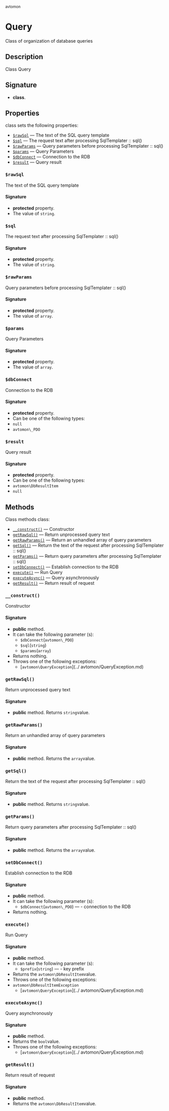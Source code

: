 <small> avtomon </small>

Query
=====

Class of organization of database queries

Description
-----------

Class Query

Signature
---------

- **class**.

Properties
----------

class sets the following properties:

  - [`$rawSql`](#$rawSql) &mdash; The text of the SQL query template
  - [`$sql`](#$sql) &mdash; The request text after processing SqlTemplater :: sql()
  - [`$rawParams`](#$rawParams) &mdash; Query parameters before processing SqlTemplater :: sql()
  - [`$params`](#$params) &mdash; Query Parameters
  - [`$dbConnect`](#$dbConnect) &mdash; Connection to the RDB
  - [`$result`](#$result) &mdash; Query result

### `$rawSql`<a name="rawSql"> </a>

The text of the SQL query template

#### Signature

- **protected** property.
- The value of `string`.

### `$sql`<a name="sql"> </a>

The request text after processing SqlTemplater :: sql()

#### Signature

- **protected** property.
- The value of `string`.

### `$rawParams`<a name="rawParams"> </a>

Query parameters before processing SqlTemplater :: sql()

#### Signature

- **protected** property.
- The value of `array`.

### `$params`<a name="params"> </a>

Query Parameters

#### Signature

- **protected** property.
- The value of `array`.

### `$dbConnect`<a name="dbConnect"> </a>

Connection to the RDB

#### Signature

- **protected** property.
- Can be one of the following types:
- `null`
- `avtomon\_PDO`

### `$result`<a name="result"> </a>

Query result

#### Signature

- **protected** property.
- Can be one of the following types:
- `avtomon\DbResultItem`
- `null`

Methods
-------

Class methods class:

  - [`__construct()`](#__construct) &mdash; Constructor
  - [`getRawSql()`](#getRawSql) &mdash; Return unprocessed query text
  - [`getRawParams()`](#getRawParams) &mdash; Return an unhandled array of query parameters
  - [`getSql()`](#getSql) &mdash; Return the text of the request after processing SqlTemplater :: sql()
  - [`getParams()`](#getParams) &mdash; Return query parameters after processing SqlTemplater :: sql()
  - [`setDbConnect()`](#setDbConnect) &mdash; Establish connection to the RDB
  - [`execute()`](#execute) &mdash; Run Query
  - [`executeAsync()`](#executeAsync) &mdash; Query asynchronously
  - [`getResult()`](#getResult) &mdash; Return result of request

### `__construct()`<a name="__construct"> </a>

Constructor

#### Signature

- **public** method.
- It can take the following parameter (s):
	- `$dbConnect`(`avtomon\_PDO`)
	- `$sql`(`string`)
	- `$params`(`array`)
- Returns nothing.
- Throws one of the following exceptions:
  - [`avtomon\QueryException`](../ avtomon/QueryException.md)

### `getRawSql()`<a name="getRawSql"> </a>

Return unprocessed query text

#### Signature

- **public** method.
Returns `string`value.

### `getRawParams()`<a name="getRawParams"> </a>

Return an unhandled array of query parameters

#### Signature

- **public** method.
Returns the `array`value.

### `getSql()`<a name="getSql"> </a>

Return the text of the request after processing SqlTemplater :: sql()

#### Signature

- **public** method.
Returns `string`value.

### `getParams()`<a name="getParams"> </a>

Return query parameters after processing SqlTemplater :: sql()

#### Signature

- **public** method.
Returns the `array`value.

### `setDbConnect()`<a name="setDbConnect"> </a>

Establish connection to the RDB

#### Signature

- **public** method.
- It can take the following parameter (s):
	- `$dbConnect`(`avtomon\_PDO`) &mdash; - connection to the RDB
- Returns nothing.

### `execute()`<a name="execute"> </a>

Run Query

#### Signature

- **public** method.
- It can take the following parameter (s):
	- `$prefix`(`string`) &mdash; - key prefix
- Returns the `avtomon\DbResultItem`value.
- Throws one of the following exceptions:
- `avtomon\DbResultItemException`
  - [`avtomon\QueryException`](../ avtomon/QueryException.md)

### `executeAsync()`<a name="executeAsync"> </a>

Query asynchronously

#### Signature

- **public** method.
- Returns the `bool`value.
- Throws one of the following exceptions:
  - [`avtomon\QueryException`](../ avtomon/QueryException.md)

### `getResult()`<a name="getResult"> </a>

Return result of request

#### Signature

- **public** method.
- Returns the `avtomon\DbResultItem`value.

